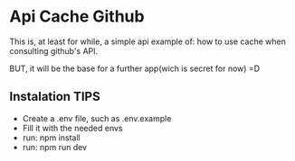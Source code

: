 # Api Cache Github
This is, at least for while, a simple api example of: how to use cache when 
consulting github's API.

BUT, it will be the base for a further app(wich is secret for now) =D

## Instalation TIPS
 - Create a .env file, such as .env.example
 - Fill it with the needed envs
 - run: npm install
 - run: npm run dev